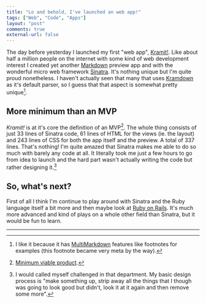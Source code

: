 ```yaml
---
title: "Lo and behold, I've launched an web app!" 
tags: ["Web", "Code", "Apps"]
layout: "post"
comments: true
external-url: false
---
```


The day before yesterday I launched my first "web app", [Kramit!](http://kramit.ellengummesson.com/). Like about half a million people on the internet with some kind of web development interest I created yet another [Markdown](http://daringfireball.net/projects/markdown/) preview app and with the wonderful micro web framework [Sinatra](http://www.sinatrarb.com/). It's nothing unique but I'm quite proud nonetheless. I haven't actually seen that many that uses [Kramdown](http://kramdown.rubyforge.org/) as it's default parser, so I guess that that aspect is somewhat pretty unique[^20130110-1].

## More minimum than an MVP

*Kramit!* is at it's core the definition of an MVP[^20130110-2]. The whole thing consists of just 33 lines of Sinatra code, 61 lines of HTML for the views (ie. the layout) and 243 lines of CSS for both the app itself and the preview. A total of 337 lines. That's nothing! I'm quite amazed that Sinatra makes me able to do so much with barely any code at all. It literally took me just a few hours to go from idea to launch and the hard part wasn't actually writing the code but rather designing it.[^20130110-3]

## So, what's next?

First of all I think I'm continue to play around with Sinatra and the Ruby language itself a bit more and then maybe look at [Ruby on Rails](http://rubyonrails.org/). It's much more advanced and kind of plays on a whole other field than Sinatra, but it would be fun to learn.

* * *

[^20130110-1]: I like it because it has [MultiMarkdown](http://fletcherpenney.net/multimarkdown/) features like footnotes for examples (this footnote became very meta by the way).
[^20130110-2]: [Minimum viable product](http://en.wikipedia.org/wiki/Minimum_viable_product).
[^20130110-3]: I would called myself challenged in that department. My basic design process is "make something up, strip away all the things that I though was going to look good but didn't, look it at it again and then remove some more".
